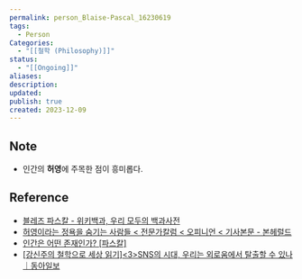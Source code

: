 ```yaml
---
permalink: person_Blaise-Pascal_16230619
tags:
  - Person
Categories:
  - "[[철학 (Philosophy)]]"
status:
  - "[[Ongoing]]"
aliases: 
description: 
updated: 
publish: true
created: 2023-12-09
---
```



## Note
- 인간의 **허영**에 주목한 점이 흥미롭다. 

## Reference
- [블레즈 파스칼 - 위키백과, 우리 모두의 백과사전](https://ko.wikipedia.org/wiki/%EB%B8%94%EB%A0%88%EC%A6%88_%ED%8C%8C%EC%8A%A4%EC%B9%BC)
- [허영이라는 정욕을 숨기는 사람들 < 전문가칼럼 < 오피니언 < 기사본문 - 본헤럴드](https://www.bonhd.net/news/articleView.html?idxno=7487)
- [인간은 어떤 존재인가? [파스칼]](https://brunch.co.kr/@jeongsujean/107)
- [[강신주의 철학으로 세상 읽기]<3>SNS의 시대, 우리는 외로움에서 탈출할 수 있나｜동아일보](https://www.donga.com/news/Society/article/all/20101201/32981786/1)